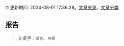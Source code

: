 :alarm_clock: 更新时间: 2024-08-01 17:36:28。[文章来源](/README.md)、[文章分类](/TAGS.md)

## 报告


> 关键字：`报告`、`月报`



